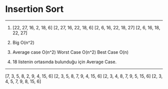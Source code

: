 # Insertion Sort
---------------------------------------------------------------------------------------
1. [22, 27, 16, 2, 18, 6]
   [2, 27, 16, 22, 18, 6]
   [2, 6, 16, 22, 18, 27]
   [2, 6, 16, 18, 22, 27]

2. Big O(n^2)
3. Average case O(n^2)
   Worst Case O(n^2)
   Best Case O(n)

4. 18 listenin ortasında bulunduğu için Average Case.

-----------------------------------------------------------------------------------------

[7, 3, 5, 8, 2, 9, 4, 15, 6]
[2, 3, 5, 8, 7, 9, 4, 15, 6]
[2, 3, 4, 8, 7, 9, 5, 15, 6]
[2, 3, 4, 5, 7, 9, 8, 15, 6]
